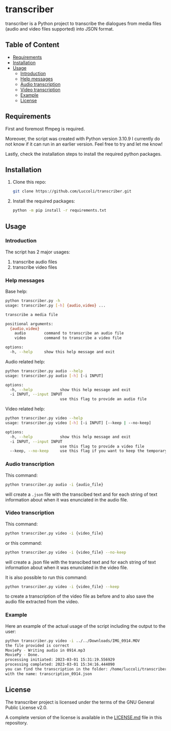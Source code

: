 # transcriber

transcriber is a Python project to transcribe the dialogues from media files
(audio and video files supported) into JSON format.

## Table of Content

- [Requirements](#requirements)
- [Installation](#installation)
- [Usage](#usage)
  - [Introduction](#introduction)
  - [Help messages](#help-messages)
  - [Audio transcription](#audio-transcription)
  - [Video transcription](#video-transcription)
  - [Example](#example)
  - [License](#license)

## Requirements

First and foremost ffmpeg is required.

Moreover, the script was created with Python version 3.10.9
I currently do not know if it can run in an earlier version. Feel free to try and let me know!

Lastly, check the installation steps to install the required python packages.

## Installation

1. Clone this repo:

   ```bash
   git clone https://github.com/Luccoli/transcriber.git
   ```

2. Install the required packages:

   ```bash
   python -m pip install -r requirements.txt
   ```

## Usage

### Introduction

The script has 2 major usages:

1. transcribe audio files
2. transcribe video files

### Help messages

Base help:

```bash
python transcriber.py -h
usage: transcriber.py [-h] {audio,video} ...

transcribe a media file

positional arguments:
  {audio,video}
    audio        command to transcribe an audio file
    video        command to transcribe a video file

options:
  -h, --help     show this help message and exit
```

Audio related help:

```bash
python transcriber.py audio --help
usage: transcriber.py audio [-h] [-i INPUT]

options:
  -h, --help            show this help message and exit
  -i INPUT, --input INPUT
                        use this flag to provide an audio file

```

Video related help:

```bash
python transcriber.py video --help
usage: transcriber.py video [-h] [-i INPUT] [--keep | --no-keep]

options:
  -h, --help            show this help message and exit
  -i INPUT, --input INPUT
                        use this flag to provide a video file
  --keep, --no-keep     use this flag if you want to keep the temporary audio file created - False by default
```

### Audio transcription

This command:

```bash
python transcriber.py audio -i {audio_file}
```

will create a `.json` file with the transcibed text and for each string of text
information about when it was enunciated in the audio file.

### Video transcription

This command:

```bash
python transcriber.py video -i {video_file}
```

or this command:

```bash
python transcriber.py video -i {video_file} --no-keep
```

will create a .json file with the transcibed text and for each string of text
information about when it was enunciated in the video file.

It is also possible to run this command:

```bash
python transcriber.py video -i {video_file} --keep
```

to create a transcription of the video file as before and to also save the audio
file extracted from the video.

### Example

Here an example of the actual usage of the script including the output to the user:

```bash
python transcriber.py video -i ../../Downloads/IMG_0914.MOV
the file provided is correct
MoviePy - Writing audio in 0914.mp3
MoviePy - Done.
processing initiated: 2023-03-01 15:31:19.556929
processing completed: 2023-03-01 15:34:16.444090
you can find the transcription in the folder: /home/luccoli/transcriber/result
with the name: transcription_0914.json
```

## License

The transcriber project is licensed under the terms of the GNU General Public
License v2.0.

A complete version of the license is available in the [LICENSE.md](LICENSE.md)
file in this repository.
